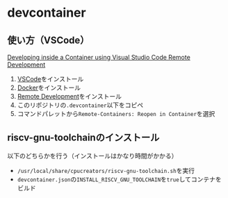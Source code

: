# devcontainer

## 使い方（VSCode）

[Developing inside a Container using Visual Studio Code Remote Development](https://code.visualstudio.com/docs/remote/containers)

1. [VSCode](https://code.visualstudio.com/)をインストール
2. [Docker](https://docs.docker.com/get-docker/)をインストール
3. [Remote Development](https://marketplace.visualstudio.com/items?itemName=ms-vscode-remote.vscode-remote-extensionpack)をインストール
4. このリポジトリの`.devcontainer`以下をコピペ
5. コマンドパレットから`Remote-Containers: Reopen in Container`を選択

## riscv-gnu-toolchainのインストール

以下のどちらかを行う（インストールはかなり時間がかかる）

- `/usr/local/share/cpucreators/riscv-gnu-toolchain.sh`を実行
- `devcontainer.json`の`INSTALL_RISCV_GNU_TOOLCHAIN`を`true`してコンテナをビルド
